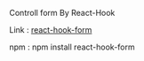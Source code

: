 


Controll form By React-Hook


Link : [react-hook-form](https://react-hook-form.com/)

npm : npm install react-hook-form
